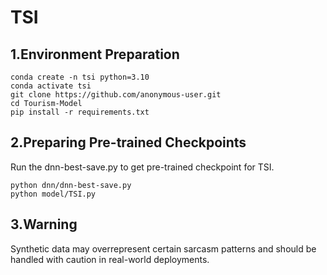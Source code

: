 # TSI
## 1.Environment Preparation
```
conda create -n tsi python=3.10
conda activate tsi
git clone https://github.com/anonymous-user.git
cd Tourism-Model
pip install -r requirements.txt
```

## 2.Preparing Pre-trained Checkpoints
Run the dnn-best-save.py to get pre-trained checkpoint for TSI.
```
python dnn/dnn-best-save.py
python model/TSI.py 
```

## 3.Warning
Synthetic data may overrepresent certain sarcasm patterns and should be handled with caution in real-world deployments.
